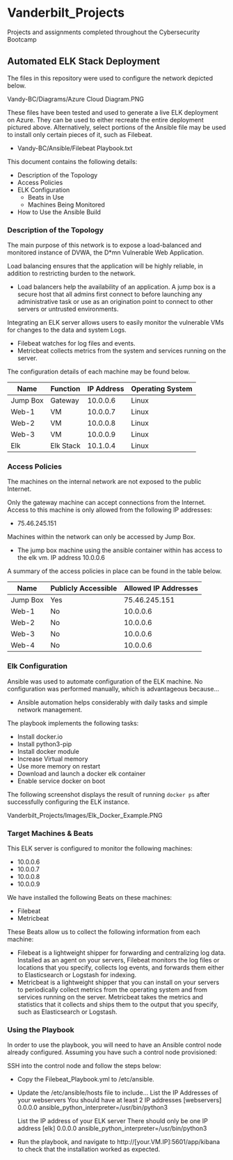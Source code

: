 # Vanderbilt_Projects
Projects and assignments completed throughout the Cybersecurity Bootcamp

## Automated ELK Stack Deployment

The files in this repository were used to configure the network depicted below.

Vandy-BC/Diagrams/Azure Cloud Diagram.PNG

These files have been tested and used to generate a live ELK deployment on Azure. They can be used to either recreate the entire deployment pictured above. Alternatively, select portions of the Ansible file may be used to install only certain pieces of it, such as Filebeat.

  - Vandy-BC/Ansible/Filebeat Playbook.txt

This document contains the following details:
- Description of the Topology
- Access Policies
- ELK Configuration
  - Beats in Use
  - Machines Being Monitored
- How to Use the Ansible Build


### Description of the Topology

The main purpose of this network is to expose a load-balanced and monitored instance of DVWA, the D*mn Vulnerable Web Application.

Load balancing ensures that the application will be highly reliable, in addition to restricting burden to the network.
- Load balancers help the availability of an application. A jump box is a secure host that all admins first connect to before launching any administrative task or use as an origination point to connect to other servers or untrusted environments.

Integrating an ELK server allows users to easily monitor the vulnerable VMs for changes to the data and system Logs.
- Filebeat watches for log files and events.
- Metricbeat collects metrics from the system and services running on the server.

The configuration details of each machine may be found below.

| Name     | Function  | IP Address | Operating System |
|----------|-----------|------------|------------------|
| Jump Box | Gateway | 10.0.0.6 | Linux          |
| Web-1      | VM        | 10.0.0.7   | Linux        |
| Web-2      | VM        | 10.0.0.8   | Linux        |
| Web-3      | VM        | 10.0.0.9   | Linux        |
| Elk           | Elk Stack| 10.1.0.4  | Linux         |
### Access Policies

The machines on the internal network are not exposed to the public Internet. 

Only the gateway machine can accept connections from the Internet. Access to this machine is only allowed from the following IP addresses:
- 75.46.245.151

Machines within the network can only be accessed by Jump Box.
- The jump box machine using the ansible container within has access to the elk vm. IP address 10.0.0.6

A summary of the access policies in place can be found in the table below.

| Name     | Publicly Accessible | Allowed IP Addresses |
|----------|---------------------|----------------------|
| Jump Box | Yes               | 75.46.245.151     |
| Web-1    | No                  | 10.0.0.6             |
| Web-2    | No                  | 10.0.0.6             |
| Web-3    | No                  | 10.0.0.6             |
| Web-4    | No                  | 10.0.0.6             |
### Elk Configuration

Ansible was used to automate configuration of the ELK machine. No configuration was performed manually, which is advantageous because...
- Ansible automation helps considerably with daily tasks and simple network management.

The playbook implements the following tasks:
- Install docker.io
- Install python3-pip
- Install docker module
- Increase Virtual memory
- Use more memory on restart
- Download and launch a docker elk container
- Enable service docker on boot

The following screenshot displays the result of running `docker ps` after successfully configuring the ELK instance.

Vanderbilt_Projects/Images/Elk_Docker_Example.PNG

### Target Machines & Beats
This ELK server is configured to monitor the following machines:
- 10.0.0.6
- 10.0.0.7
- 10.0.0.8
- 10.0.0.9

We have installed the following Beats on these machines:
- Filebeat
- Metricbeat

These Beats allow us to collect the following information from each machine:
- Filebeat is a lightweight shipper for forwarding and centralizing log data. Installed as an agent on your servers, Filebeat monitors the log files or locations that you specify, collects log events, and forwards them either to Elasticsearch or Logstash for indexing.
- Metricbeat is a lightweight shipper that you can install on your servers to periodically collect metrics from the operating system and from services running on the server. Metricbeat takes the metrics and statistics that it collects and ships them to the output that you specify, such as Elasticsearch or Logstash.

### Using the Playbook
In order to use the playbook, you will need to have an Ansible control node already configured. Assuming you have such a control node provisioned: 

SSH into the control node and follow the steps below:
- Copy the Filebeat_Playbook.yml to /etc/ansible.
- Update the /etc/ansible/hosts file to include... 
	List the IP Addresses of your webservers
	You should have at least 2 IP addresses
	[webservers]
	0.0.0.0 ansible_python_interpreter=/usr/bin/python3

	List the IP address of your ELK server
	There should only be one IP address
	[elk]
	0.0.0.0 ansible_python_interpreter=/usr/bin/python3

- Run the playbook, and navigate to http://[your.VM.IP]:5601/app/kibana to check that the installation worked as expected.
